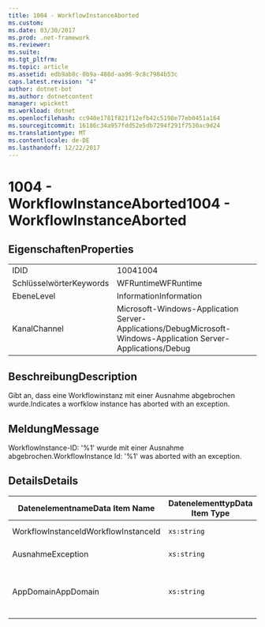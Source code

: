 ```yaml
---
title: 1004 - WorkflowInstanceAborted
ms.custom: 
ms.date: 03/30/2017
ms.prod: .net-framework
ms.reviewer: 
ms.suite: 
ms.tgt_pltfrm: 
ms.topic: article
ms.assetid: edb9ab8c-0b9a-488d-aa96-9c8c7984b53c
caps.latest.revision: "4"
author: dotnet-bot
ms.author: dotnetcontent
manager: wpickett
ms.workload: dotnet
ms.openlocfilehash: cc940e1781f821f12efb42c5198e77eb0451a164
ms.sourcegitcommit: 16186c34a957fdd52e5db7294f291f7530ac9d24
ms.translationtype: MT
ms.contentlocale: de-DE
ms.lasthandoff: 12/22/2017
---
```

# <a name="1004---workflowinstanceaborted"></a><span data-ttu-id="7877d-102">1004 - WorkflowInstanceAborted</span><span class="sxs-lookup"><span data-stu-id="7877d-102">1004 - WorkflowInstanceAborted</span></span>
## <a name="properties"></a><span data-ttu-id="7877d-103">Eigenschaften</span><span class="sxs-lookup"><span data-stu-id="7877d-103">Properties</span></span>  
  
|||  
|-|-|  
|<span data-ttu-id="7877d-104">ID</span><span class="sxs-lookup"><span data-stu-id="7877d-104">ID</span></span>|<span data-ttu-id="7877d-105">1004</span><span class="sxs-lookup"><span data-stu-id="7877d-105">1004</span></span>|  
|<span data-ttu-id="7877d-106">Schlüsselwörter</span><span class="sxs-lookup"><span data-stu-id="7877d-106">Keywords</span></span>|<span data-ttu-id="7877d-107">WFRuntime</span><span class="sxs-lookup"><span data-stu-id="7877d-107">WFRuntime</span></span>|  
|<span data-ttu-id="7877d-108">Ebene</span><span class="sxs-lookup"><span data-stu-id="7877d-108">Level</span></span>|<span data-ttu-id="7877d-109">Information</span><span class="sxs-lookup"><span data-stu-id="7877d-109">Information</span></span>|  
|<span data-ttu-id="7877d-110">Kanal</span><span class="sxs-lookup"><span data-stu-id="7877d-110">Channel</span></span>|<span data-ttu-id="7877d-111">Microsoft-Windows-Application Server-Applications/Debug</span><span class="sxs-lookup"><span data-stu-id="7877d-111">Microsoft-Windows-Application Server-Applications/Debug</span></span>|  
  
## <a name="description"></a><span data-ttu-id="7877d-112">Beschreibung</span><span class="sxs-lookup"><span data-stu-id="7877d-112">Description</span></span>  
 <span data-ttu-id="7877d-113">Gibt an, dass eine Workflowinstanz mit einer Ausnahme abgebrochen wurde.</span><span class="sxs-lookup"><span data-stu-id="7877d-113">Indicates a worfklow instance has aborted with an exception.</span></span>  
  
## <a name="message"></a><span data-ttu-id="7877d-114">Meldung</span><span class="sxs-lookup"><span data-stu-id="7877d-114">Message</span></span>  
 <span data-ttu-id="7877d-115">WorkflowInstance-ID: '%1' wurde mit einer Ausnahme abgebrochen.</span><span class="sxs-lookup"><span data-stu-id="7877d-115">WorkflowInstance Id: '%1' was aborted with an exception.</span></span>  
  
## <a name="details"></a><span data-ttu-id="7877d-116">Details</span><span class="sxs-lookup"><span data-stu-id="7877d-116">Details</span></span>  
  
|<span data-ttu-id="7877d-117">Datenelementname</span><span class="sxs-lookup"><span data-stu-id="7877d-117">Data Item Name</span></span>|<span data-ttu-id="7877d-118">Datenelementtyp</span><span class="sxs-lookup"><span data-stu-id="7877d-118">Data Item Type</span></span>|<span data-ttu-id="7877d-119">Beschreibung</span><span class="sxs-lookup"><span data-stu-id="7877d-119">Description</span></span>|  
|--------------------|--------------------|-----------------|  
|<span data-ttu-id="7877d-120">WorkflowInstanceId</span><span class="sxs-lookup"><span data-stu-id="7877d-120">WorkflowInstanceId</span></span>|`xs:string`|<span data-ttu-id="7877d-121">Die Instanz-ID für den Workflow.</span><span class="sxs-lookup"><span data-stu-id="7877d-121">The instance id for the workflow</span></span>|  
|<span data-ttu-id="7877d-122">Ausnahme</span><span class="sxs-lookup"><span data-stu-id="7877d-122">Exception</span></span>|`xs:string`|<span data-ttu-id="7877d-123">Die Ausnahmedetails der Ausnahme.</span><span class="sxs-lookup"><span data-stu-id="7877d-123">The exception details for the exception</span></span>|  
|<span data-ttu-id="7877d-124">AppDomain</span><span class="sxs-lookup"><span data-stu-id="7877d-124">AppDomain</span></span>|`xs:string`|<span data-ttu-id="7877d-125">Die von AppDomain.CurrentDomain.FriendlyName zurückgegebene Zeichenfolge.</span><span class="sxs-lookup"><span data-stu-id="7877d-125">The string returned by AppDomain.CurrentDomain.FriendlyName.</span></span>|
